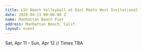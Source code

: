 ```yaml
---
title: LSU Beach Volleyball at East Meets West Invitational
date: 2020-04-11 00:00:00 Z
name: Manhattan Beach Pier
address: Manhattan Beach, Calif.
layout: event
---
```


Sat, Apr 11 - Sun, Apr 12 // Times TBA